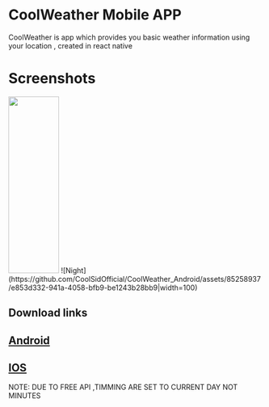 
# CoolWeather Mobile APP

CoolWeather is app which provides you basic weather information using your location , created in react native

# Screenshots
<img src="https://github.com/CoolSidOfficial/CoolWeather_Android/assets/85258937/ece54e27-9a6f-4668-937d-8ac5dd7bc017" width="100" height="350">
![Night](https://github.com/CoolSidOfficial/CoolWeather_Android/assets/85258937/e853d332-941a-4058-bfb9-be1243b28bb9|width=100)

##   Download links
## [Android](https://expo.dev/accounts/coolsidofficial/projects/CoolWeather/builds/29da41f1-5d45-4ce8-87da-23d37b7502d3)


## [IOS]()




NOTE: DUE TO FREE API ,TIMMING ARE SET TO CURRENT DAY NOT MINUTES 
